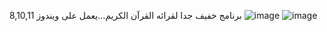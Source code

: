 برنامج خفيف جدا لقرائه القرآن الكريم...يعمل على ويندوز 8,10,11
![image](https://user-images.githubusercontent.com/61439740/205638379-695e2599-06ce-4ef6-9caf-5caae53ea30c.png)
![image](https://user-images.githubusercontent.com/61439740/205638357-5d05f6ad-6745-489c-9a35-8ee6ff714a22.png)
